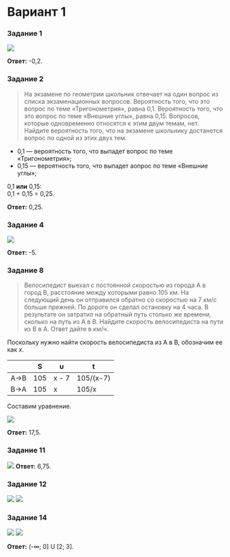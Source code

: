 # Вариант 1

### Задание 1
![](https://raw.githubusercontent.com/BlueRect/egelib-content/main/img/yashchenko_01_01.jpg)

**Ответ:** -0,2.

### Задание 2
> На экзамене по геометрии школьник отвечает на один вопрос из списка экзаменационных вопросов. Вероятность того, что это вопрос по теме «Тригонометрия», равна 0,1. Вероятность того, что это вопрос по теме «Внешние углы», равна 0,15. Вопросов, которые одновременно относятся к этим двум темам, нет. Найдите вероятность того, что на экзамене школьнику достанется вопрос по одной из этих двух тем.

* 0,1 — вероятность того, что выпадет вопрос по теме «Тригонометрия»;
* 0,15 — вероятность того, что выпадет аопрос по теме «Внешние углы»;

0,1 **или** 0,15:<br>
0,1 + 0,15 = 0,25.

**Ответ:** 0,25.

### Задание 4

![](https://raw.githubusercontent.com/BlueRect/egelib-content/main/img/yashchenko_01_04.jpg)

**Ответ:** -5.

### Задание 8
> Велосипедист выехал с постоянной скоростью из города A в город B, расстояние между которыми равно 105 км. На следующий день он отправился обратно со скоростью на 7 км/с больше прежней. По дороге он сделал остановку на 4 часа. В результате он затратил на обратный путь столько же времени, сколько на путь из A в B. Найдите скорость велосипедиста на пути из B в A. Ответ дайте в км/ч.

Поскольку нужно найти скорость велосипедиста из А в В, обозначим ее как *x*.

|   | S | υ | t |
|-|-|-|-|
| A→B | 105 | x - 7 | 105/(x-7) |
| B→A | 105 | x | 105/x |

Составим уравнение.

![](https://raw.githubusercontent.com/BlueRect/egelib-content/main/img/yashchenko_01_08.jpg)

**Ответ:** 17,5.

### Задание 11
![](https://raw.githubusercontent.com/BlueRect/egelib-content/main/img/yashchenko_01_11.jpg)
**Ответ:** 6,75.

### Задание 12
<gallery>
<img src="https://raw.githubusercontent.com/BlueRect/egelib-content/main/img/yashchenko_01_12_01.jpg">
<img src="https://raw.githubusercontent.com/BlueRect/egelib-content/main/img/yashchenko_01_12_02.jpg">
</gallery>

### Задание 14
<gallery>
<img src="https://raw.githubusercontent.com/BlueRect/egelib-content/main/img/yashchenko_01_14_01.jpg">
<img src="https://raw.githubusercontent.com/BlueRect/egelib-content/main/img/yashchenko_01_14_02.jpg">
</gallery>

**Ответ:** (-∞; 0] U [2; 3].
